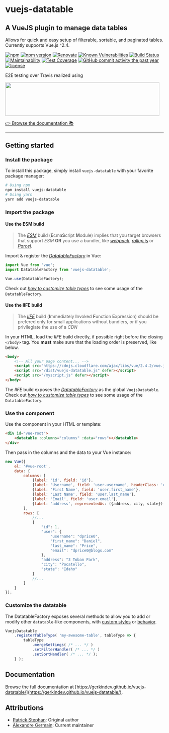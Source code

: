 vuejs-datatable
===

A VueJS plugin to manage data tables
---

Allows for quick and easy setup of filterable, sortable, and paginated tables. Currently supports Vue.js ^2.4.

[![npm](https://img.shields.io/npm/dm/vuejs-datatable.svg)](https://www.npmjs.com/package/vuejs-datatable)
[![npm version](https://badge.fury.io/js/vuejs-datatable.svg)](https://www.npmjs.com/package/vuejs-datatable)
[![Renovate](https://badges.renovateapi.com/github/GerkinDev/vuejs-datatable)](https://renovatebot.com/)
[![Known Vulnerabilities](https://snyk.io/test/github/GerkinDev/vuejs-datatable/badge.svg?targetFile=package.json)](https://snyk.io/test/github/GerkinDev/vuejs-datatable?targetFile=package.json)
[![Build Status](https://travis-ci.com/GerkinDev/vuejs-datatable.svg?branch=master)](https://travis-ci.com/GerkinDev/vuejs-datatable)
[![Maintainability](https://api.codeclimate.com/v1/badges/824c7a7811b5fc8e39d7/maintainability)](https://codeclimate.com/github/GerkinDev/vuejs-datatable/maintainability)
[![Test Coverage](https://api.codeclimate.com/v1/badges/824c7a7811b5fc8e39d7/test_coverage)](https://codeclimate.com/github/GerkinDev/vuejs-datatable/test_coverage)
[![GitHub commit activity the past year](https://img.shields.io/github/commit-activity/y/GerkinDev/vuejs-datatable.svg)](https://github.com/GerkinDev/vuejs-datatable)
[![license](https://img.shields.io/github/license/GerkinDev/vuejs-datatable.svg)](https://github.com/GerkinDev/vuejs-datatable/blob/master/LICENSE)

E2E testing over Travis realized using

[<img src="https://i1.wp.com/www.diogonunes.com/blog/wp-content/uploads/2016/07/browserstack-logo.png?resize=490%2C105" height="105.6" width="490.1" class="img-responsive"/>](https://www.browserstack.com/)

[:point_right: Browse the documentation :books:](https://gerkindev.github.io/vuejs-datatable/)

---

## Getting started

### Install the package

To install this package, simply install `vuejs-datatable` with your favorite package manager:

```sh
# Using npm
npm install vuejs-datatable
# Using yarn
yarn add vuejs-datatable
```

### Import the package

#### Use the ESM build

> The [*ESM*](https://medium.com/webpack/the-state-of-javascript-modules-4636d1774358) build (**E**cma**S**cript **M**odule) implies that you target browsers that support *ESM* **OR** you use a bundler, like [*webpack*](https://webpack.js.org/), [*rollup.js*](https://rollupjs.org/guide/en) or [*Parcel*](https://parceljs.org/).

Import & register the [*DatatableFactory*](https://gerkindev.github.io/vuejs-datatable/DatatableFactory.html) in Vue:

```js
import Vue from 'vue';
import DatatableFactory from 'vuejs-datatable';

Vue.use(DatatableFactory);
```

Check out [*how to customize table types*](#customize-the-datatable) to see some usage of the `DatatableFactory`.

#### Use the IIFE build

> The [*IIFE*](https://developer.mozilla.org/en-US/docs/Glossary/IIFE) build (**I**mmediately **I**nvoked **F**unction **E**xpression) should be prefered only for small applications without bundlers, or if you privilegiate the use of a *CDN*

In your HTML, load the *IIFE* build directly, if possible right before the closing `</body>` tag. You **must** make sure that the loading order is preserved, like below.

```html
<body>
    <!-- All your page content... -->
    <script src="https://cdnjs.cloudflare.com/ajax/libs/vue/2.4.2/vue.js" defer></script>
    <script src="/dist/vuejs-datatable.js" defer></script>
    <script src="/myscript.js" defer></script>
</body>
```

The *IIFE* build exposes the [*DatatableFactory*](https://gerkindev.github.io/vuejs-datatable/DatatableFactory.html) as the global `VuejsDatatable`. Check out [*how to customize table types*](#customize-the-datatable) to see some usage of the `DatatableFactory`.

### Use the component

Use the component in your HTML or template:

```html
<div id="vue-root">
    <datatable :columns="columns" :data="rows"></datatable>
</div>
```

Then pass in the columns and the data to your Vue instance:

```js
new Vue({
    el: '#vue-root',
    data: {
        columns: [
            {label: 'id', field: 'id'},
            {label: 'Username', field: 'user.username', headerClass: 'class-in-header second-class'},
            {label: 'First Name', field: 'user.first_name'},
            {label: 'Last Name', field: 'user.last_name'},
            {label: 'Email', field: 'user.email'},
            {label: 'address', representedAs: ({address, city, state}) => `${address}<br />${city}, ${row.state}`, interpolate: true}
        ],
        rows: [
            //...
            {
                "id": 1,
                "user": {
                    "username": "dprice0",
                    "first_name": "Daniel",
                    "last_name": "Price",
                    "email": "dprice0@blogs.com"
                },
                "address": "3 Toban Park",
                "city": "Pocatello",
                "state": "Idaho"
            }
            //...
        ]
    }
});
```

### Customize the datatable

The DatatableFactory exposes several methods to allow you to add or modify other `datatable`-like components, with [custom styles](https://gerkindev.github.io/vuejs-datatable/tutorial-custom-theme.html) or [behavior](https://gerkindev.github.io/vuejs-datatable/tutorial-ajax-handler.html).

```js
VuejsDatatable
    .registerTableType( 'my-awesome-table', tableType => {
        tableType
            .mergeSettings( /* ... */ )
            .setFilterHandler( /* ... */ )
            .setSortHandler( /* ... */ );
    } );
```

## Documentation

Browse the full documentation at [https://gerkindev.github.io/vuejs-datatable/](https://gerkindev.github.io/vuejs-datatable/).

## Attributions

* [Patrick Stephan](https://www.patrickstephan.me): Original author
* [Alexandre Germain](https://github.com/GerkinDev/): Current maintainer
